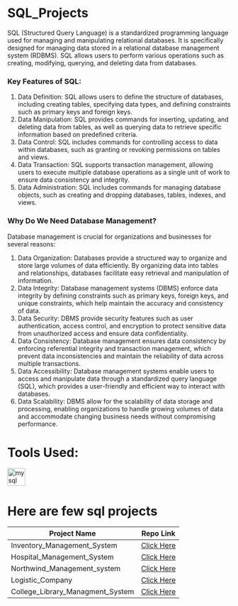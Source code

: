 # SQL_Projects
SQL (Structured Query Language) is a standardized programming language used for managing and manipulating relational databases. It is specifically designed for managing data stored in a relational database management system (RDBMS). SQL allows users to perform various operations such as creating, modifying, querying, and deleting data from databases.

### Key Features of SQL:
1.	Data Definition: SQL allows users to define the structure of databases, including creating tables, specifying data types, and defining constraints such as primary keys and foreign keys.
2.	Data Manipulation: SQL provides commands for inserting, updating, and deleting data from tables, as well as querying data to retrieve specific information based on predefined criteria.
3.	Data Control: SQL includes commands for controlling access to data within databases, such as granting or revoking permissions on tables and views.
4.	Data Transaction: SQL supports transaction management, allowing users to execute multiple database operations as a single unit of work to ensure data consistency and integrity.
5.	Data Administration: SQL includes commands for managing database objects, such as creating and dropping databases, tables, indexes, and views.

### Why Do We Need Database Management?
Database management is crucial for organizations and businesses for several reasons:
1.	Data Organization: Databases provide a structured way to organize and store large volumes of data efficiently. By organizing data into tables and relationships, databases facilitate easy retrieval and manipulation of information.
2.	Data Integrity: Database management systems (DBMS) enforce data integrity by defining constraints such as primary keys, foreign keys, and unique constraints, which help maintain the accuracy and consistency of data.
3.	Data Security: DBMS provide security features such as user authentication, access control, and encryption to protect sensitive data from unauthorized access and ensure data confidentiality.
4.	Data Consistency: Database management ensures data consistency by enforcing referential integrity and transaction management, which prevent data inconsistencies and maintain the reliability of data across multiple transactions.
5.	Data Accessibility: Database management systems enable users to access and manipulate data through a standardized query language (SQL), which provides a user-friendly and efficient way to interact with databases.
6.	Data Scalability: DBMS allow for the scalability of data storage and processing, enabling organizations to handle growing volumes of data and accommodate changing business needs without compromising performance.

# Tools Used:
<div align="left">
   <a href="https://www.mysql.com/" target="_blank" rel="noreferrer">
    <img src="https://skillicons.dev/icons?i=mysql" height="40" alt="mysql logo" width="40" />
    </a>
</div>

# Here are few sql projects 

| **Project Name** | **Repo Link** |
|--|--|
| Inventory_Management_System | [Click Here](https://github.com/EswarAditya5/Inventory_Managment_System) |
| Hospital_Management_System | [Click Here](https://github.com/EswarAditya5/Hospital_DataBase_Management_System) |
| Northwind_Management_system|[Click Here](https://github.com/EswarAditya5/Northwind_Management_system)|
| Logistic_Company | [Click Here](https://github.com/EswarAditya5/Logistic_company_project) |
| College_Library_Managment_System |[Click Here]()|

